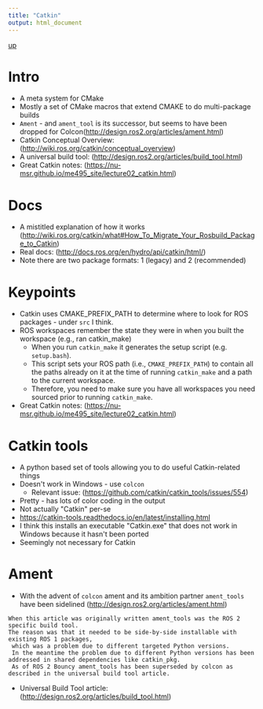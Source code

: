 ```yaml
---
title: "Catkin"
output: html_document
---
```

[up](https://mikewise2718.github.io/markdowndocs/)

# Intro
- A meta system for CMake
- Mostly a set of CMake macros that extend CMAKE to do multi-package builds
- `Ament` - and `ament_tool` is its successor, but seems to have been dropped for Colcon(http://design.ros2.org/articles/ament.html)
- Catkin Conceptual Overview: (http://wiki.ros.org/catkin/conceptual_overview)
- A universal build tool: (http://design.ros2.org/articles/build_tool.html)
- Great Catkin notes: (https://nu-msr.github.io/me495_site/lecture02_catkin.html)

# Docs
- A mistitled explanation of how it works (http://wiki.ros.org/catkin/what#How_To_Migrate_Your_Rosbuild_Package_to_Catkin)
- Real docs: (http://docs.ros.org/en/hydro/api/catkin/html/)
- Note there are two package formats: 1 (legacy) and 2 (recommended)

# Keypoints
- Catkin uses CMAKE_PREFIX_PATH to determine where to look for ROS packages - under `src` I think.
- ROS workspaces remember the state they were in when you built the workspace (e.g., ran catkin_make)
    - When you run `catkin_make` it generates the setup script (e.g. `setup.bash`). 
    - This script sets your ROS path (i.e., `CMAKE_PREFIX_PATH`) to contain all the paths already on it at the time of running `catkin_make` and a path to the current workspace.
    - Therefore, you need to make sure you have all workspaces you need sourced prior to running `catkin_make`.
- Great Catkin notes: (https://nu-msr.github.io/me495_site/lecture02_catkin.html)

# Catkin tools
- A python based set of tools allowing you to do useful Catkin-related things 
- Doesn't work in Windows - use `colcon`
  - Relevant issue: (https://github.com/catkin/catkin_tools/issues/554)
- Pretty - has lots of color coding in the output
- Not actually "Catkin" per-se
- https://catkin-tools.readthedocs.io/en/latest/installing.html
- I think this installs an executable "Catkin.exe" that does not work in Windows because it hasn't been ported
- Seemingly not necessary for Catkin


# Ament
- With the advent of `colcon` ament and its ambition partner `ament_tools` have been sidelined (http://design.ros2.org/articles/ament.html)
```
When this article was originally written ament_tools was the ROS 2 specific build tool. 
The reason was that it needed to be side-by-side installable with existing ROS 1 packages,
 which was a problem due to different targeted Python versions. 
 In the meantime the problem due to different Python versions has been addressed in shared dependencies like catkin_pkg. 
 As of ROS 2 Bouncy ament_tools has been superseded by colcon as described in the universal build tool article.
```
- Universal Build Tool article: (http://design.ros2.org/articles/build_tool.html)